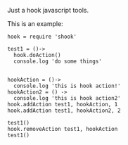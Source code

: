Just a hook javascript tools. 

This is an example:

```
hook = require 'shook'

test1 = ()->
  hook.doAction()
  console.log 'do some things'


hookAction = ()->
  console.log 'this is hook action!'
hookAction2 = () ->
  console.log 'this is hook action2'
hook.addAction test1, hookAction, 1
hook.addAction test1, hookAction2, 2

test1()
hook.removeAction test1, hookAction
test1()


```
